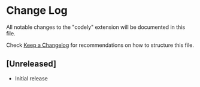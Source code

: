 # Change Log

All notable changes to the "codely" extension will be documented in this file.

Check [Keep a Changelog](http://keepachangelog.com/) for recommendations on how to structure this file.

## [Unreleased]

- Initial release
